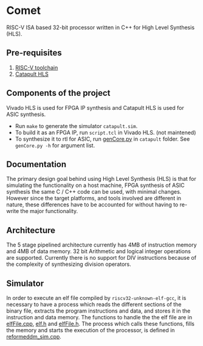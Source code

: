 # Comet
RISC-V ISA based 32-bit processor written in C++ for High Level Synthesis (HLS).

## Pre-requisites
1. [RISC-V toolchain](https://github.com/riscv/riscv-gnu-toolchain)
2. [Catapult HLS](https://www.mentor.com/hls-lp/catapult-high-level-synthesis/)

## Components of the project
Vivado HLS is used for FPGA IP synthesis and Catapult HLS is used for ASIC synthesis.

* Run `make` to generate the simulator `catapult.sim`.
* To build it as an FPGA IP, run `script.tcl` in Vivado HLS. (not maintened)
* To synthesize it to rtl for ASIC, run [genCore.py](catapult/genCore.py) in `catapult` folder. See `genCore.py -h` for argument list.

## Documentation 
The primary design goal behind using High Level Synthesis (HLS) is that for simulating the functionality on a host machine,
FPGA synthesis of ASIC synthesis the same C / C++ code can be used, with minimal changes. However since the target platforms,
and tools involved are different in nature, these differences have to be accounted for without having to re-write the major
functionality.

## Architecture
The 5 stage pipelined architecture currently has 4MB of instruction memory and 4MB of data memory. 32 bit
Arithmetic and logical integer operations are supported. Currently there is no support for DIV instructions because of the 
complexity of synthesizing division operators. 

## Simulator
In order to execute an elf file compiled by `riscv32-unknown-elf-gcc`, it is necessary to have a process which reads the 
different sections of the binary file, extracts the program instructions and data, and stores it in the instruction and data 
memory. The functions to handle the the elf file are in [elfFile.cpp](src/elfFile.cpp), [elf.h](include/elf.h) and 
[elfFile.h](include/elfFile.h). The process which calls these functions, fills the memory and starts the execution of the 
processor, is defined in [reformeddm_sim.cpp](src/reformeddm_sim.cpp). 
